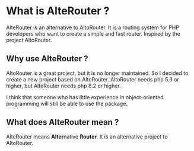 # What is AlteRouter ?

AlteRouter is an alternative to AltoRouter. It is a routing system for PHP developers who want to create a simple and
fast router. Inspired by the project AltoRouter.

## Why use AlteRouter ?

AltoRouter is a great project, but it is no longer maintained. So I decided to create a new project based on
AltoRouter. AltoRouter needs php 5.3 or higher, but AlteRouter needs php 8.2 or higher.

I think that someone who has little experience in object-oriented programming will still be able to use the package.

## What does AlteRouter mean ?

AlteRouter means **Alter**native **Router**. It is an alternative project to AltoRouter.
